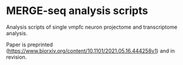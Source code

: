 # MERGE-seq analysis scripts
Analysis scripts of single vmpfc neuron projectome and transcriptome analysis.

Paper is preprinted (https://www.biorxiv.org/content/10.1101/2021.05.16.444258v1) and in revision.

